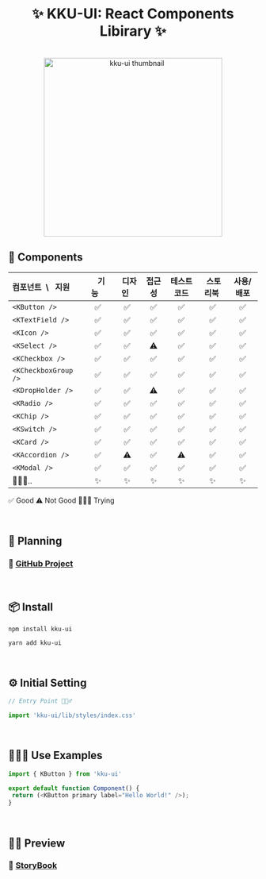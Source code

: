 <h1 align="center">✨ KKU-UI: React Components Libirary ✨</h1>

<br>

<div align="center">
  <img width="360" height="360" src="https://github.com/macjjuni/kku-ui/assets/38034518/9b93b70e-a5d5-4d5e-8794-e4b206bff57a" alt="kku-ui thumbnail" >
</div>

## 🎁 Components

| 컴포넌트&nbsp; \ &nbsp; 지원 |&nbsp;&nbsp;&nbsp;기능&nbsp;&nbsp;&nbsp;|&nbsp;&nbsp;디자인&nbsp;&nbsp;| 접근성 |테스트 코드|&nbsp;스토리북&nbsp;| 사용/배포 |
|:-----------------------|:---:|:---:|:---:|:----:|:---:|:-----:|
| `<KButton />`          |✅|✅|  ✅  |✅|✅|✅|
| `<KTextField /> `      |✅|✅|  ✅  |✅|✅|✅|
| `<KIcon />`            |✅|✅|  ✅  |✅|✅|✅|
| `<KSelect />`          |✅|✅| ⚠️  |✅|✅|✅|
| `<KCheckbox />`        |✅|✅|  ✅  |✅|✅|✅|
| `<KCheckboxGroup />`   |✅|✅|  ✅  |✅|✅|✅|
| `<KDropHolder />`      |✅|✅| ⚠️  |✅|✅|✅|
| `<KRadio />`           |✅|✅|  ✅  |✅|✅|✅|
| `<KChip />`            |✅|✅|  ✅  |✅|✅|✅|
| `<KSwitch />`          |✅|✅|  ✅  |✅|✅|✅|
| `<KCard />`            |✅|✅|  ✅  |✅|✅|✅|
| `<KAccordion />`       |✅|⚠️|  ✅  |⚠️|✅|✅|
| `<KModal />`           |✅|✅| ✅  |✅|✅|✅|
| 🏃🏻‍♂️..              |✨|✨|  ✨  |✨|✨|✨|

✅ Good ⚠️ Not Good 🧑🏻‍💻 Trying 

<br>

## 📆 Planning

### 📌 <a href="https://github.com/users/macjjuni/projects/1/views/1" target="_blank" >GitHub Project</a>

<br>

## 📦 Install
```
npm install kku-ui
```
```
yarn add kku-ui
```

<br>

## ⚙️ Initial Setting
```typescript
// Entry Point 🏃🏻‍♂️

import 'kku-ui/lib/styles/index.css'
```

<br>

## 🧑🏻‍💻 Use Examples

```typescript
import { KButton } from 'kku-ui'

export default function Component() {
 return (<KButton primary label="Hello World!" />);
} 
```

<br>

## 🕺🏻 Preview

###  🔗 [StoryBook](https://macjjuni.github.io/kku-ui)




